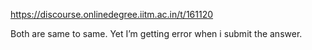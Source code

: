 https://discourse.onlinedegree.iitm.ac.in/t/161120

Both are same to same. Yet I’m getting error when i submit the answer.